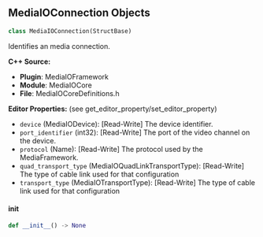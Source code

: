## MediaIOConnection Objects

```python
class MediaIOConnection(StructBase)
```

Identifies an media connection.

**C++ Source:**

- **Plugin**: MediaIOFramework
- **Module**: MediaIOCore
- **File**: MediaIOCoreDefinitions.h

**Editor Properties:** (see get_editor_property/set_editor_property)

- ``device`` (MediaIODevice):  [Read-Write] The device identifier.
- ``port_identifier`` (int32):  [Read-Write] The port of the video channel on the device.
- ``protocol`` (Name):  [Read-Write] The protocol used by the MediaFramework.
- ``quad_transport_type`` (MediaIOQuadLinkTransportType):  [Read-Write] The type of cable link used for that configuration
- ``transport_type`` (MediaIOTransportType):  [Read-Write] The type of cable link used for that configuration

<a id="unreal.MediaIOConnection.__init__"></a>

#### __init__

```python
def __init__() -> None
```

<a id="unreal.MediaIOMode"></a>
